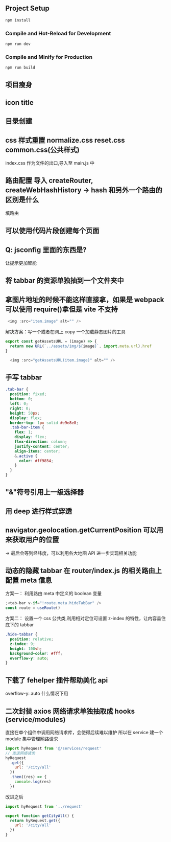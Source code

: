 ## Project Setup

```sh
npm install
```

### Compile and Hot-Reload for Development

```sh
npm run dev
```

### Compile and Minify for Production

```sh
npm run build
```

## 项目瘦身

## icon title

## 目录创建

## css 样式重置 normalize.css reset.css common.css(公共样式)

index.css 作为文件的出口,导入至 main.js 中

## 路由配置 导入 createRouter, createWebHashHistory -> hash 和另外一个路由的区别是什么

填路由

## 可以使用代码片段创建每个页面

## Q: jsconfig 里面的东西是?

让提示更加智能

## 将 tabbar 的资源单独抽到一个文件夹中

## 拿图片地址的时候不能这样直接拿，如果是 webpack 可以使用 require()拿但是 vite 不支持

```js
 <img :src="item.image" alt="" />
```

解决方案：写一个或者在网上 copy 一个加载静态图片的工具

```js
export const getAssetsURL = (image) => {
  return new URL(`../assets/img/${image}`, import.meta.url).href
}
```

```js
  <img :src="getAssetsURL(item.image)" alt="" />
```

## 手写 tabbar

```css
.tab-bar {
  position: fixed;
  bottom: 0;
  left: 0;
  right: 0;
  height: 50px;
  display: flex;
  border-top: 1px solid #e9e8e8;
  .tab-bar-item {
    flex: 1;
    display: flex;
    flex-direction: column;
    justify-content: center;
    align-items: center;
    &.active {
      color: #ff9854;
    }
  }
}
```

## "&"符号引用上一级选择器

## 用 deep 进行样式穿透

## navigator.geolocation.getCurrentPosition 可以用来获取用户的位置

-> 最后会等到经纬度，可以利用各大地图 API 进一步实现相关功能

## 动态的隐藏 tabbar 在 router/index.js 的相关路由上配置 meta 信息

方案一： 利用路由 meta 中定义的 boolean 变量

```js
;<tab-bar v-if="!route.meta.hideTabBar" />
const route = useRoute()
```

方案二： 设置一个 css 公共类,利用相对定位可设置 z-index 的特性，让内容盖住底下的 tabbar

```css
.hide-tabbar {
  position: relative;
  z-index: 9;
  height: 100vh;
  background-color: #fff;
  overflow-y: auto;
}
```

## 下载了 fehelper 插件帮助美化 api

overflow-y: auto 什么情况下用

## 二次封装 axios 网络请求单独抽取成 hooks (service/modules)

直接在单个组件中调用网络请求库，会使得后续难以维护
所以在 service 建一个 module 集中管理网路请求

```js
import hyRequest from '@/services/request'
// 发送网络请求
hyRequest
  .get({
    url: '/city/all'
  })
  .then((res) => {
    console.log(res)
  })
```

改进之后

```js
import hyRequest from '../request'

export function getCityAll() {
  return hyRequest.get({
    url: '/city/all'
  })
}
```
